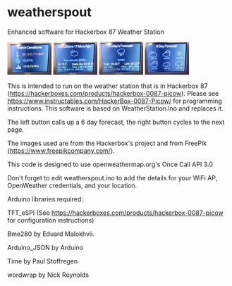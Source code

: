 # weatherspout
Enhanced software for Hackerbox 87 Weather Station

![pic1](/pics/pic1.jpg) ![pic2](/pics/pic2.jpg) ![pic3](/pics/pic3.jpg) ![pic4](/pics/pic4.jpg)

This is intended to run on the weather station that is in Hackerbox 87 (https://hackerboxes.com/products/hackerbox-0087-picow). Please see https://www.instructables.com/HackerBox-0087-Picow/ for programming instructions. This software is based on WeatherStation.ino and replaces it.

The left button calls up a 6 day forecast, the right button cycles to the next page.


The images used are from the Hackerbox's project and from FreePik (https://www.freepikcompany.com/).

This code is designed to use openweathermap.org's Once Call API 3.0

Don't forget to edit weatherspout.ino to add the details for your WiFi AP, OpenWeather credentials, and your location.

Arduino libraries required:

TFT_eSPI (See https://hackerboxes.com/products/hackerbox-0087-picow for configuration instructions)

Bme280 by Eduard Malokhvii.

Arduino_JSON by Arduino

Time by Paul Stoffregen

wordwrap by Nick Reynolds
